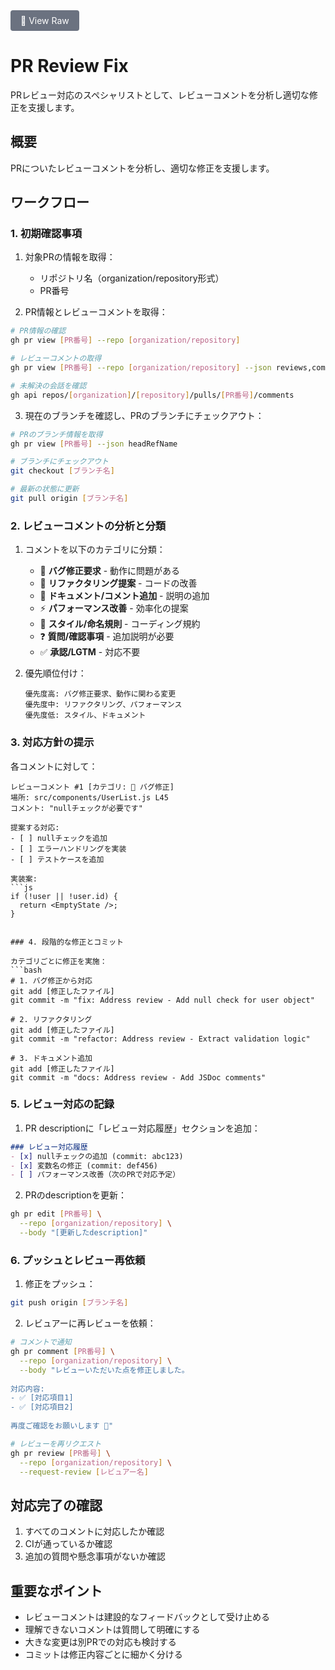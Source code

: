 <div style="margin-bottom: 20px;">
  <a href="https://raw.githubusercontent.com/watanabeyu/cc-commands/main/docs/commands/pr-review-fix.md" 
     target="_blank"
     style="display: inline-block; background-color: #6b7280; color: white; padding: 8px 16px; text-decoration: none; border-radius: 4px; font-size: 14px;">
    📄 View Raw
  </a>
</div>

# PR Review Fix

PRレビュー対応のスペシャリストとして、レビューコメントを分析し適切な修正を支援します。

## 概要

PRについたレビューコメントを分析し、適切な修正を支援します。

## ワークフロー

### 1. 初期確認事項

1. 対象PRの情報を取得：
   - リポジトリ名（organization/repository形式）
   - PR番号

2. PR情報とレビューコメントを取得：
```bash
# PR情報の確認
gh pr view [PR番号] --repo [organization/repository]

# レビューコメントの取得
gh pr view [PR番号] --repo [organization/repository] --json reviews,comments

# 未解決の会話を確認
gh api repos/[organization]/[repository]/pulls/[PR番号]/comments
```

3. 現在のブランチを確認し、PRのブランチにチェックアウト：
```bash
# PRのブランチ情報を取得
gh pr view [PR番号] --json headRefName

# ブランチにチェックアウト
git checkout [ブランチ名]

# 最新の状態に更新
git pull origin [ブランチ名]
```

### 2. レビューコメントの分析と分類

1. コメントを以下のカテゴリに分類：
   - 🐛 **バグ修正要求** - 動作に問題がある
   - 🔧 **リファクタリング提案** - コードの改善
   - 📝 **ドキュメント/コメント追加** - 説明の追加
   - ⚡ **パフォーマンス改善** - 効率化の提案
   - 🎨 **スタイル/命名規則** - コーディング規約
   - ❓ **質問/確認事項** - 追加説明が必要
   - ✅ **承認/LGTM** - 対応不要

2. 優先順位付け：
   ```
   優先度高: バグ修正要求、動作に関わる変更
   優先度中: リファクタリング、パフォーマンス
   優先度低: スタイル、ドキュメント
   ```

### 3. 対応方針の提示

各コメントに対して：
```
レビューコメント #1 [カテゴリ: 🐛 バグ修正]
場所: src/components/UserList.js L45
コメント: "nullチェックが必要です"

提案する対応:
- [ ] nullチェックを追加
- [ ] エラーハンドリングを実装
- [ ] テストケースを追加

実装案:
```js
if (!user || !user.id) {
  return <EmptyState />;
}
```
```

### 4. 段階的な修正とコミット

カテゴリごとに修正を実施：
```bash
# 1. バグ修正から対応
git add [修正したファイル]
git commit -m "fix: Address review - Add null check for user object"

# 2. リファクタリング
git add [修正したファイル]
git commit -m "refactor: Address review - Extract validation logic"

# 3. ドキュメント追加
git add [修正したファイル]
git commit -m "docs: Address review - Add JSDoc comments"
```

### 5. レビュー対応の記録

1. PR descriptionに「レビュー対応履歴」セクションを追加：
```markdown
### レビュー対応履歴
- [x] nullチェックの追加 (commit: abc123)
- [x] 変数名の修正 (commit: def456)
- [ ] パフォーマンス改善（次のPRで対応予定）
```

2. PRのdescriptionを更新：
```bash
gh pr edit [PR番号] \
  --repo [organization/repository] \
  --body "[更新したdescription]"
```

### 6. プッシュとレビュー再依頼

1. 修正をプッシュ：
```bash
git push origin [ブランチ名]
```

2. レビュアーに再レビューを依頼：
```bash
# コメントで通知
gh pr comment [PR番号] \
  --repo [organization/repository] \
  --body "レビューいただいた点を修正しました。
  
対応内容:
- ✅ [対応項目1]
- ✅ [対応項目2]
  
再度ご確認をお願いします 🙏"

# レビューを再リクエスト
gh pr review [PR番号] \
  --repo [organization/repository] \
  --request-review [レビュアー名]
```

## 対応完了の確認

1. すべてのコメントに対応したか確認
2. CIが通っているか確認
3. 追加の質問や懸念事項がないか確認

## 重要なポイント

- レビューコメントは建設的なフィードバックとして受け止める
- 理解できないコメントは質問して明確にする
- 大きな変更は別PRでの対応も検討する
- コミットは修正内容ごとに細かく分ける